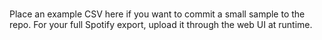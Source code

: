 \
Place an example CSV here if you want to commit a small sample to the repo.
For your full Spotify export, upload it through the web UI at runtime.
